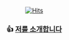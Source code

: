 <div align=center>
  
[![Hits](https://hits.seeyoufarm.com/api/count/incr/badge.svg?url=https%3A%2F%2Fgithub.com%2Fjunghyeonsu%2Fhit-counter&count_bg=%234198FF&title_bg=%23555555&icon=pinboard.svg&icon_color=%23B9B6B6&title=hits&edge_flat=false)](https://hits.seeyoufarm.com)
### 👍 [저를 소개합니다](https://junghyeonsu.github.io/introduce-myself/)

</div>


